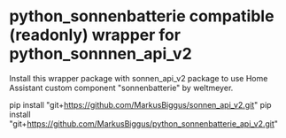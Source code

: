 # python_sonnenbatterie compatible (readonly) wrapper for python_sonnnen_api_v2
Install this wrapper package with sonnen_api_v2 package to use Home Assistant custom component "sonnenbatterie" by weltmeyer.

pip install "git+https://github.com/MarkusBiggus/sonnen_api_v2.git"
pip install "git+https://github.com/MarkusBiggus/python_sonnenbatterie_api_v2.git"
